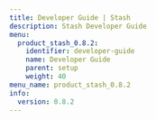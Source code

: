 ```yaml
---
title: Developer Guide | Stash
description: Stash Developer Guide
menu:
  product_stash_0.8.2:
    identifier: developer-guide
    name: Developer Guide
    parent: setup
    weight: 40
menu_name: product_stash_0.8.2
info:
  version: 0.8.2
---
```


